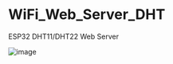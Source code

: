 # WiFi_Web_Server_DHT
ESP32 DHT11/DHT22 Web Server

![image](https://user-images.githubusercontent.com/13480069/212469163-913f379c-08d3-44c8-8c22-ed14a96d3573.png)


